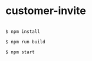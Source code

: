 # customer-invite

``` Below commands to setup and run project

$ npm install

$ npm run build

$ npm start